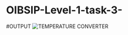 # OIBSIP-Level-1-task-3-

#OUTPUT
![TEMPERATURE CONVERTER](https://github.com/Rama9121/OIBSIP-Level-1-task-3-/assets/128619172/c7867ccb-825a-4ae4-a188-4fcf5bbdb38b)
